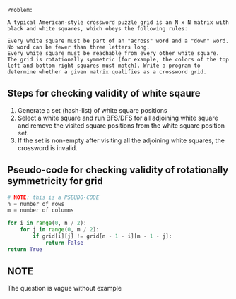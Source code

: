```
Problem:

A typical American-style crossword puzzle grid is an N x N matrix with black and white squares, which obeys the following rules:

Every white square must be part of an "across" word and a "down" word.
No word can be fewer than three letters long.
Every white square must be reachable from every other white square.
The grid is rotationally symmetric (for example, the colors of the top left and bottom right squares must match). Write a program to determine whether a given matrix qualifies as a crossword grid.
```

## Steps for checking validity of white sqaure

1.  Generate a set (hash-list) of white square positions
2.  Select a white square and run BFS/DFS for all adjoining white square and remove the visited square positions from the white square position set.
3.  If the set is non-empty after visiting all the adjoining white squares, the crossword is invalid.

## Pseudo-code for checking validity of rotationally symmetricity for grid

```python
# NOTE: this is a PSEUDO-CODE
n = number of rows
m = number of columns

for i in range(0, n / 2):
    for j in range(0, m / 2):
        if grid[i][j] != grid[n - 1 - i][m - 1 - j]:
            return False
return True
```

## NOTE

The question is vague without example
